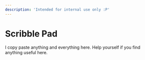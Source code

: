 ```yaml
---
description: 'Intended for internal use only :P'
---
```


# Scribble Pad

I copy paste anything and everything here. Help yourself if you find anything useful here.

